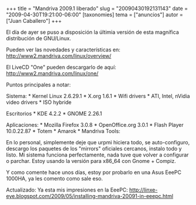 +++
title = "Mandriva 2009.1 liberado"
slug = "20090430192131143"
date = "2009-04-30T19:21:00-06:00"
[taxonomies]
tema = ["anuncios"]
autor = ["Juan Caballero"]
+++

El día de ayer se puso a disposición la últimia versión de esta
magnífica distribución de GNU/Linux.

Pueden ver las novedades y características en:
<a href="http://www2.mandriva.com/linux/overview/">http://www2.mandriva.com/linux/overview/</a>

El LiveCD "One" pueden descargarlo de aquí:
<a href="http://www2.mandriva.com/linux/one/">http://www2.mandriva.com/linux/one/</a>

<!-- more -->
Puntos principales a notar:

Sistema: \* Kernel Linux 2.6.29.1 \* X.org 1.6.1 \* Wifi drivers \* ATI,
Intel, nVidia video drivers \* ISO hybride

Escritorios \* KDE 4.2.2 \* GNOME 2.26.1

Aplicaciones: \* Mozilla Firefox 3.0.8 \* OpenOffice.org 3.0.1 \* Flash
Player 10.0.22.87 \* Totem \* Amarok \* Mandriva Tools:

En lo personal, simplemente deje que urpmi hiciera todo, se
auto-configuro, descargo los paquetes de los "mirrors" oficiales
cercanos, instalo todo y listo. Mi sistema funciona perfectamente, nada
tuve que volver a configurar o parchar. Estoy usando la versión para
x86_64 con Gnome + Compiz.

Y como comente hace unos días, estoy por probarlo en una Asus EeePC
1000HA, ya les comento como sale eso.

Actualizado: Ya esta mis impresiones en la EeePC:
<a href="http://linxe-eye.blogspot.com/2009/05/installing-mandriva-20091-in-eeepc.html">http://linxe-eye.blogspot.com/2009/05/installing-mandriva-20091-in-eeepc.html</a>

